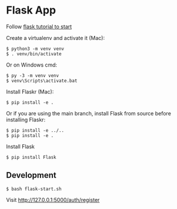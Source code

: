 
# Flask App

Follow [flask tutorial to start](https://github.com/pallets/flask/tree/main/examples/tutorial)


Create a virtualenv and activate it (Mac):

```console
$ python3 -m venv venv
$ . venv/bin/activate
```

Or on Windows cmd:

```console
$ py -3 -m venv venv
$ venv\Scripts\activate.bat
```

Install Flaskr (Mac):

```console
$ pip install -e .
```

Or if you are using the main branch, install Flask from source before installing Flaskr:

```console
$ pip install -e ../..
$ pip install -e .
```

Install Flask 

```console
$ pip install Flask
```

## Development

```console
$ bash flask-start.sh
```

Visit http://127.0.0.1:5000/auth/register
